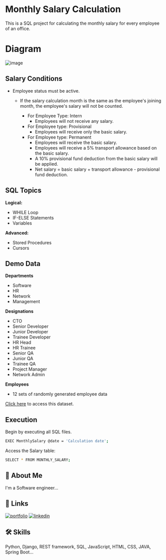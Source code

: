 # Monthly Salary Calculation

This is a SQL project for calculating the monthly salary for every employee of an office.

# Diagram
![image](https://github.com/zsaaupo/MonthlySalaryCalculation/assets/46224041/d8a5f595-66bd-4c01-b2e4-de6fa2bc5936)

## Salary Conditions

* Employee status must be active.

    * If the salary calculation month is the same as the employee's joining month, the employee's salary will not be counted.

        * For Employee Type: Intern
            - Employees will not receive any salary.
        * For Employee type: Provisional
            - Employees will receive only the basic salary.
        * For Employee type: Permanent
            - Employees will receive the basic salary.
            - Employees will receive a 5% transport allowance based on the basic salary.
            - A 10% provisional fund deduction from the basic salary will be applied.
            - Net salary = basic salary + transport allowance - provisional fund deduction.
        
## SQL Topics

**Logical:**
* WHILE Loop
* IF-ELSE Statements
* Variables

**Advanced:**
* Stored Procedures
* Cursors

## Demo Data
**Departments**
* Software
* HR
* Network
* Management

**Designations**
* CTO
* Senior Developer
* Junior Developer
* Trainee Developer
* HR Head
* HR Trainee
* Senior QA
* Junior QA
* Trainee QA
* Project Manager
* Network Admin

**Employees**
* 12 sets of randomly generated employee data

[Click here](https://github.com/zsaaupo/MonthlySalaryCalculation/blob/main/TestData/DemoDataInsert.sql) to access this dataset.

## Execution

Begin by executing all SQL files.

```bash
EXEC MonthlySalary @date = 'Calculation date';
```

Access the Salary table:

```bash
SELECT * FROM MONTHLY_SALARY;
```
## 🚀 About Me
I'm a Software engineer...


## 🔗 Links
[![portfolio](https://img.shields.io/badge/my_portfolio-000?style=for-the-badge&logo=ko-fi&logoColor=white)](https://zsaaupo.my.canva.site/)
[![linkedin](https://img.shields.io/badge/linkedin-0A66C2?style=for-the-badge&logo=linkedin&logoColor=white)](https://www.linkedin.com/in/zsaaupo/)

## 🛠 Skills
Python, Django, REST framework, SQL, JavaScript, HTML, CSS, JAVA, Spring Boot...
